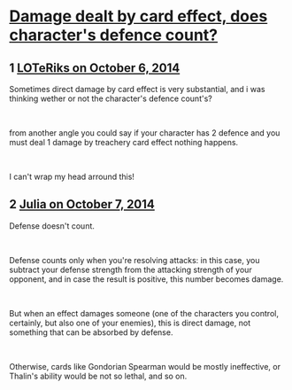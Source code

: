 # [Damage dealt by card effect, does character&#039;s defence count?](https://community.fantasyflightgames.com/topic/124262-damage-dealt-by-card-effect-does-characters-defence-count/)

## 1 [LOTeRiks on October 6, 2014](https://community.fantasyflightgames.com/topic/124262-damage-dealt-by-card-effect-does-characters-defence-count/?do=findComment&comment=1290175)

Sometimes direct damage by card effect is very substantial, and i was thinking wether or not the character's defence count's?

 

from another angle you could say if your character has 2 defence and you must deal 1 damage by treachery card effect nothing happens.

 

I can't wrap my head arround this!

## 2 [Julia on October 7, 2014](https://community.fantasyflightgames.com/topic/124262-damage-dealt-by-card-effect-does-characters-defence-count/?do=findComment&comment=1290313)

Defense doesn't count.

 

Defense counts only when you're resolving attacks: in this case, you subtract your defense strength from the attacking strength of your opponent, and in case the result is positive, this number becomes damage.

 

But when an effect damages someone (one of the characters you control, certainly, but also one of your enemies), this is direct damage, not something that can be absorbed by defense.

 

Otherwise, cards like Gondorian Spearman would be mostly ineffective, or Thalin's ability would be not so lethal, and so on.

